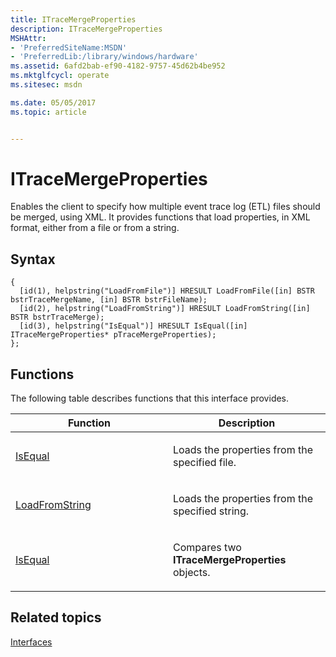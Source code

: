 ```yaml
---
title: ITraceMergeProperties
description: ITraceMergeProperties
MSHAttr:
- 'PreferredSiteName:MSDN'
- 'PreferredLib:/library/windows/hardware'
ms.assetid: 6afd2bab-ef90-4182-9757-45d62b4be952
ms.mktglfcycl: operate
ms.sitesec: msdn

ms.date: 05/05/2017
ms.topic: article


---
```


# ITraceMergeProperties


Enables the client to specify how multiple event trace log (ETL) files should be merged, using XML. It provides functions that load properties, in XML format, either from a file or from a string.

## Syntax


```
{
  [id(1), helpstring("LoadFromFile")] HRESULT LoadFromFile([in] BSTR bstrTraceMergeName, [in] BSTR bstrFileName);
  [id(2), helpstring("LoadFromString")] HRESULT LoadFromString([in] BSTR bstrTraceMerge);
  [id(3), helpstring("IsEqual")] HRESULT IsEqual([in] ITraceMergeProperties* pTraceMergeProperties);
};
```

## Functions


The following table describes functions that this interface provides.

<table>
<colgroup>
<col width="50%" />
<col width="50%" />
</colgroup>
<thead>
<tr class="header">
<th>Function</th>
<th>Description</th>
</tr>
</thead>
<tbody>
<tr class="odd">
<td><p><a href="isequal-itracemergeproperties.md" data-raw-source="[IsEqual](isequal-itracemergeproperties.md)">IsEqual</a></p></td>
<td><p>Loads the properties from the specified file.</p></td>
</tr>
<tr class="even">
<td><p><a href="loadfromstring-itracemergeproperties.md" data-raw-source="[LoadFromString](loadfromstring-itracemergeproperties.md)">LoadFromString</a></p></td>
<td><p>Loads the properties from the specified string.</p></td>
</tr>
<tr class="odd">
<td><p><a href="isequal-itracemergeproperties.md" data-raw-source="[IsEqual](isequal-itracemergeproperties.md)">IsEqual</a></p></td>
<td><p>Compares two <strong>ITraceMergeProperties</strong> objects.</p></td>
</tr>
</tbody>
</table>

 

## Related topics


[Interfaces](interfaces-wprcontrol.md)

 

 







